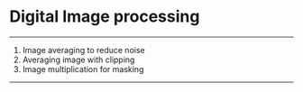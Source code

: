 # Digital Image processing
****
1. Image averaging to reduce noise
2. Averaging image with clipping
3. Image multiplication for masking
------

